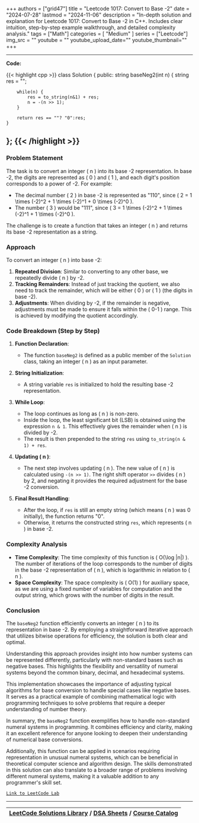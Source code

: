 
+++
authors = ["grid47"]
title = "Leetcode 1017: Convert to Base -2"
date = "2024-07-28"
lastmod = "2024-11-06"
description = "In-depth solution and explanation for Leetcode 1017: Convert to Base -2 in C++. Includes clear intuition, step-by-step example walkthrough, and detailed complexity analysis."
tags = ["Math"]
categories = [
    "Medium"
]
series = ["Leetcode"]
img_src = ""
youtube = ""
youtube_upload_date=""
youtube_thumbnail=""
+++



---
**Code:**

{{< highlight cpp >}}
class Solution {
public:
    string baseNeg2(int n) {
        string res = "";

        while(n) {
            res = to_string(n&1) + res;
            n = -(n >> 1);
        }

        return res == ""? "0":res;
    }
};
{{< /highlight >}}
---



### Problem Statement
The task is to convert an integer \( n \) into its base -2 representation. In base -2, the digits are represented as \( 0 \) and \( 1 \), and each digit's position corresponds to a power of -2. For example:
- The decimal number \( 2 \) in base -2 is represented as "110", since \( 2 = 1 \times (-2)^2 + 1 \times (-2)^1 + 0 \times (-2)^0 \).
- The number \( 3 \) would be "111", since \( 3 = 1 \times (-2)^2 + 1 \times (-2)^1 + 1 \times (-2)^0 \).

The challenge is to create a function that takes an integer \( n \) and returns its base -2 representation as a string.

### Approach
To convert an integer \( n \) into base -2:
1. **Repeated Division**: Similar to converting to any other base, we repeatedly divide \( n \) by -2.
2. **Tracking Remainders**: Instead of just tracking the quotient, we also need to track the remainder, which will be either \( 0 \) or \( 1 \) (the digits in base -2).
3. **Adjustments**: When dividing by -2, if the remainder is negative, adjustments must be made to ensure it falls within the \( 0-1 \) range. This is achieved by modifying the quotient accordingly.

### Code Breakdown (Step by Step)

1. **Function Declaration**:
   - The function `baseNeg2` is defined as a public member of the `Solution` class, taking an integer \( n \) as an input parameter.

2. **String Initialization**:
   - A string variable `res` is initialized to hold the resulting base -2 representation.

3. **While Loop**:
   - The loop continues as long as \( n \) is non-zero.
   - Inside the loop, the least significant bit (LSB) is obtained using the expression `n & 1`. This effectively gives the remainder when \( n \) is divided by -2.
   - The result is then prepended to the string `res` using `to_string(n & 1) + res`.

4. **Updating \( n \)**:
   - The next step involves updating \( n \). The new value of \( n \) is calculated using `-(n >> 1)`. The right shift operator `>>` divides \( n \) by 2, and negating it provides the required adjustment for the base -2 conversion.

5. **Final Result Handling**:
   - After the loop, if `res` is still an empty string (which means \( n \) was 0 initially), the function returns "0".
   - Otherwise, it returns the constructed string `res`, which represents \( n \) in base -2.

### Complexity Analysis
- **Time Complexity**: The time complexity of this function is \( O(\log |n|) \). The number of iterations of the loop corresponds to the number of digits in the base -2 representation of \( n \), which is logarithmic in relation to \( n \).
- **Space Complexity**: The space complexity is \( O(1) \) for auxiliary space, as we are using a fixed number of variables for computation and the output string, which grows with the number of digits in the result.

### Conclusion
The `baseNeg2` function efficiently converts an integer \( n \) to its representation in base -2. By employing a straightforward iterative approach that utilizes bitwise operations for efficiency, the solution is both clear and optimal.

Understanding this approach provides insight into how number systems can be represented differently, particularly with non-standard bases such as negative bases. This highlights the flexibility and versatility of numeral systems beyond the common binary, decimal, and hexadecimal systems.

This implementation showcases the importance of adjusting typical algorithms for base conversion to handle special cases like negative bases. It serves as a practical example of combining mathematical logic with programming techniques to solve problems that require a deeper understanding of number theory.

In summary, the `baseNeg2` function exemplifies how to handle non-standard numeral systems in programming. It combines efficiency and clarity, making it an excellent reference for anyone looking to deepen their understanding of numerical base conversions.

Additionally, this function can be applied in scenarios requiring representation in unusual numeral systems, which can be beneficial in theoretical computer science and algorithm design. The skills demonstrated in this solution can also translate to a broader range of problems involving different numeral systems, making it a valuable addition to any programmer's skill set.


[`Link to LeetCode Lab`](https://leetcode.com/problems/convert-to-base-2/description/)

---

| [LeetCode Solutions Library](https://grid47.xyz/leetcode/) / [DSA Sheets](https://grid47.xyz/sheets/) / [Course Catalog](https://grid47.xyz/courses/) |
| --- |
